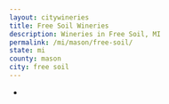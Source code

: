 ```yaml
---
layout: citywineries
title: Free Soil Wineries
description: Wineries in Free Soil, MI
permalink: /mi/mason/free-soil/
state: mi
county: mason
city: free soil
---
```

-
